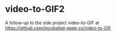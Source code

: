 # video-to-GIF2
A follow-up to the side project video-to-GIF at https://github.com/incubated-geek-cc/video-to-GIF
